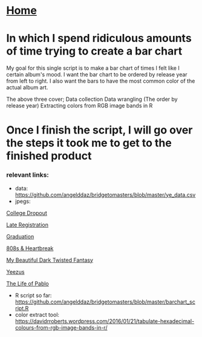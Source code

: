 # <a href="https://angelddaz.github.io/bridgetomasters/"> Home </a>

# In which I spend ridiculous amounts of time trying to create a bar chart
My goal for this single script is to make a bar chart of times I felt like I certain album's mood.
I want the bar chart to be ordered by release year from left to right.
I also want the bars to have the most common color of the actual album art.

The above three cover;
Data collection
Data wrangling (The order by release year)
Extracting colors from RGB image bands in R

# Once I finish the script, I will go over the steps it took me to get to the finished product

### relevant links:
* data: https://github.com/angelddaz/bridgetomasters/blob/master/ye_data.csv
* jpegs: 

<a href="https://upload.wikimedia.org/wikipedia/en/thumb/a/a3/Kanyewest_collegedropout.jpg/220px-Kanyewest_collegedropout.jpg"> College Dropout </a> 

<a href="https://upload.wikimedia.org/wikipedia/en/thumb/f/f4/Late_registration_cd_cover.jpg/220px-Late_registration_cd_cover.jpg"> Late Registration </a> 

<a href="https://upload.wikimedia.org/wikipedia/en/thumb/7/70/Graduation_%28album%29.jpg/220px-Graduation_%28album%29.jpg"> Graduation </a> 

<a href="https://upload.wikimedia.org/wikipedia/en/thumb/f/f1/808s_%26_Heartbreak.png/220px-808s_%26_Heartbreak.png"> 808s & Heartbreak </a> 

<a href="https://upload.wikimedia.org/wikipedia/en/thumb/f/f0/My_Beautiful_Dark_Twisted_Fantasy.jpg/220px-My_Beautiful_Dark_Twisted_Fantasy.jpg"> My Beautiful Dark Twisted Fantasy </a> 

<a href="https://upload.wikimedia.org/wikipedia/en/thumb/0/03/Yeezus_album_cover.png/220px-Yeezus_album_cover.png"> Yeezus </a> 

<a href="https://upload.wikimedia.org/wikipedia/en/thumb/4/4d/The_life_of_pablo_alternate.jpg/220px-The_life_of_pablo_alternate.jpg"> The Life of Pablo </a> 

* R script so far: https://github.com/angelddaz/bridgetomasters/blob/master/barchart_script.R
* color extract tool: https://davidrroberts.wordpress.com/2016/01/21/tabulate-hexadecimal-colours-from-rgb-image-bands-in-r/
